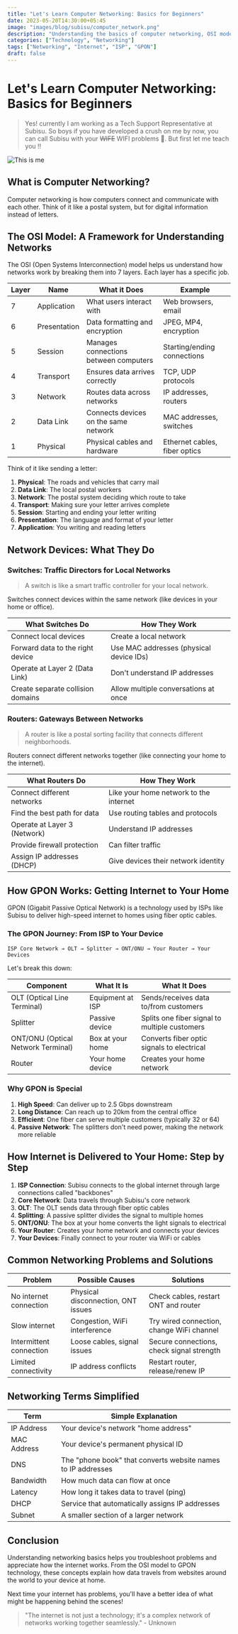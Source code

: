 ```yaml
---
title: "Let's Learn Computer Networking: Basics for Beginners"
date: 2023-05-20T14:30:00+05:45
image: "images/blog/subisu/computer_network.png"
description: "Understanding the basics of computer networking, OSI model, and how internet is delivered to homes"
categories: ["Technology", "Networking"]
tags: ["Networking", "Internet", "ISP", "GPON"]
draft: false
---
```


# Let's Learn Computer Networking: Basics for Beginners

> Yes! currently I am working as a Tech Support Representative at Subisu. So boys if you have developed a crush on me by now, you can call Subisu with your ~~WIFE~~ WIFI problems 🤪. But first let me teach you !!

![This is me](/images/blog/subisu/final_boss.jpg)

## What is Computer Networking?

Computer networking is how computers connect and communicate with each other. Think of it like a postal system, but for digital information instead of letters.

## The OSI Model: A Framework for Understanding Networks

The OSI (Open Systems Interconnection) model helps us understand how networks work by breaking them into 7 layers. Each layer has a specific job.

| Layer | Name | What it Does | Example |
|-------|------|--------------|---------|
| 7 | Application | What users interact with | Web browsers, email |
| 6 | Presentation | Data formatting and encryption | JPEG, MP4, encryption |
| 5 | Session | Manages connections between computers | Starting/ending connections |
| 4 | Transport | Ensures data arrives correctly | TCP, UDP protocols |
| 3 | Network | Routes data across networks | IP addresses, routers |
| 2 | Data Link | Connects devices on the same network | MAC addresses, switches |
| 1 | Physical | Physical cables and hardware | Ethernet cables, fiber optics |

Think of it like sending a letter:
1. **Physical**: The roads and vehicles that carry mail
2. **Data Link**: The local postal workers
3. **Network**: The postal system deciding which route to take
4. **Transport**: Making sure your letter arrives complete
5. **Session**: Starting and ending your letter writing
6. **Presentation**: The language and format of your letter
7. **Application**: You writing and reading letters

## Network Devices: What They Do

### Switches: Traffic Directors for Local Networks

> A switch is like a smart traffic controller for your local network.

Switches connect devices within the same network (like devices in your home or office).

| What Switches Do | How They Work |
|------------------|---------------|
| Connect local devices | Create a local network |
| Forward data to the right device | Use MAC addresses (physical device IDs) |
| Operate at Layer 2 (Data Link) | Don't understand IP addresses |
| Create separate collision domains | Allow multiple conversations at once |

### Routers: Gateways Between Networks

> A router is like a postal sorting facility that connects different neighborhoods.

Routers connect different networks together (like connecting your home to the internet).

| What Routers Do | How They Work |
|-----------------|---------------|
| Connect different networks | Like your home network to the internet |
| Find the best path for data | Use routing tables and protocols |
| Operate at Layer 3 (Network) | Understand IP addresses |
| Provide firewall protection | Can filter traffic |
| Assign IP addresses (DHCP) | Give devices their network identity |

## How GPON Works: Getting Internet to Your Home

GPON (Gigabit Passive Optical Network) is a technology used by ISPs like Subisu to deliver high-speed internet to homes using fiber optic cables.

### The GPON Journey: From ISP to Your Device

```
ISP Core Network → OLT → Splitter → ONT/ONU → Your Router → Your Devices
```

Let's break this down:

| Component | What It Is | What It Does |
|-----------|------------|--------------|
| OLT (Optical Line Terminal) | Equipment at ISP | Sends/receives data to/from customers |
| Splitter | Passive device | Splits one fiber signal to multiple customers |
| ONT/ONU (Optical Network Terminal) | Box at your home | Converts fiber optic signals to electrical |
| Router | Your home device | Creates your home network |

### Why GPON is Special

1. **High Speed**: Can deliver up to 2.5 Gbps downstream
2. **Long Distance**: Can reach up to 20km from the central office
3. **Efficient**: One fiber can serve multiple customers (typically 32 or 64)
4. **Passive Network**: The splitters don't need power, making the network more reliable

## How Internet is Delivered to Your Home: Step by Step

1. **ISP Connection**: Subisu connects to the global internet through large connections called "backbones"
2. **Core Network**: Data travels through Subisu's core network
3. **OLT**: The OLT sends data through fiber optic cables
4. **Splitting**: A passive splitter divides the signal to multiple homes
5. **ONT/ONU**: The box at your home converts the light signals to electrical
6. **Your Router**: Creates your home network and connects your devices
7. **Your Devices**: Finally connect to your router via WiFi or cables

## Common Networking Problems and Solutions

| Problem | Possible Causes | Solutions |
|---------|----------------|-----------|
| No internet connection | Physical disconnection, ONT issues | Check cables, restart ONT and router |
| Slow internet | Congestion, WiFi interference | Try wired connection, change WiFi channel |
| Intermittent connection | Loose cables, signal issues | Secure connections, check signal strength |
| Limited connectivity | IP address conflicts | Restart router, release/renew IP |

## Networking Terms Simplified

| Term | Simple Explanation |
|------|-------------------|
| IP Address | Your device's network "home address" |
| MAC Address | Your device's permanent physical ID |
| DNS | The "phone book" that converts website names to IP addresses |
| Bandwidth | How much data can flow at once |
| Latency | How long it takes data to travel (ping) |
| DHCP | Service that automatically assigns IP addresses |
| Subnet | A smaller section of a larger network |

## Conclusion

Understanding networking basics helps you troubleshoot problems and appreciate how the internet works. From the OSI model to GPON technology, these concepts explain how data travels from websites around the world to your device at home.

Next time your internet has problems, you'll have a better idea of what might be happening behind the scenes!

> "The internet is not just a technology; it's a complex network of networks working together seamlessly." - Unknown
